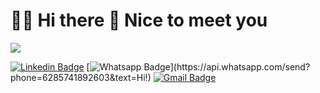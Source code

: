 # :man_technologist: Hi there 👋 Nice to meet you
![](https://komarev.com/ghpvc/?username=rafiudd&color=green)

[![Linkedin Badge](https://img.shields.io/badge/-LinkedIn-blue?style=flat-square&logo=Linkedin&logoColor=white&link=https://www.linkedin.com/in/rayhan-rafiud-darojat-870a8215a/)](https://www.linkedin.com/in/rayhan-rafiud-darojat-870a8215a/)
[![Whatsapp Badge](https://img.shields.io/badge/-Whatsapp-4CA143?style=flat-square&labelColor=4CA143&logo=whatsapp&logoColor=white&link=https://api.whatsapp.com/send?phone=6288983210303&text=Hi!)](https://api.whatsapp.com/send?phone=6285741892603&text=Hi!)
[![Gmail Badge](https://img.shields.io/badge/-Gmail-c14438?style=flat-square&logo=Gmail&logoColor=white&link=mailto:rayhanrafiudd@gmail.com)](mailto:rayhanrafiudd@gmail.com)
